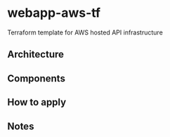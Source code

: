 # webapp-aws-tf
Terraform template for AWS hosted API infrastructure

## Architecture

## Components

## How to apply

## Notes

